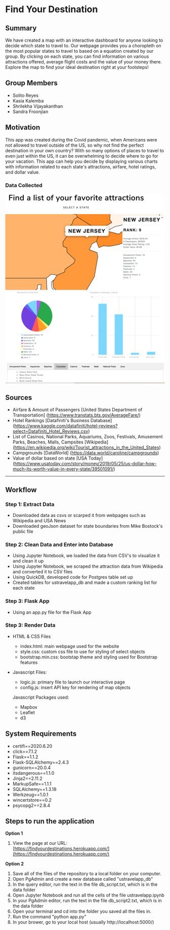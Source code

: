 # Find Your Destination

## Summary
We have created a map with an interactive dashboard for anyone looking to decide which state to travel to. Our webpage provides you a choropleth on the most popular states to travel to based on a equation created by our group. By clicking on each state, you can find information on various attractions offered, average flight costs and the value of your money there. Explore the map to find your ideal destination right at your footsteps!

## Group Members
* Solito Reyes
* Kasia Kalemba
* Shrilekha Vijayakanthan
* Sandra Froonjian

## Motivation
This app was created during the Covid pandemic, when Americans were not allowed to travel outside of the US, so why not find the perfect destination in your own country? With so many options of places to travel to even just within the US, it can be overwhelming to decide where to go for your vacation. This app can help you decide by displaying various charts with information related to each state's attractions, airfare, hotel ratings, and dollar value.

### Data Collected
![](screenshots/screenshot1.png)
![](screenshots/screenshot2.png)

## Sources
* Airfare & Amount of Passengers 
  [United States Department of Transportation]
  (https://www.transtats.bts.gov/AverageFare/)
* Hotel Rankings 
  [Datafiniti's Business Database]
  (https://www.kaggle.com/datafiniti/hotel-reviews?select=Datafiniti_Hotel_Reviews.csv)
* List of Casinos, National Parks, Aquariums, Zoos, Festivals, Amusement Parks, Beaches, Malls, Campsites [Wikipedia]
  (https://en.wikipedia.org/wiki/Tourist_attractions_in_the_United_States)
* Campgrounds [DataWorld]
  (https://data.world/caroline/campgrounds)
* Value of dollar based on state [USA Today]
  (https://www.usatoday.com/story/money/2019/05/25/us-dollar-how-much-its-worth-value-in-every-state/39501091/)

---

## Workflow
### Step 1: Extract Data
* Downloaded data as csvs or scarped it from webpages such as Wikipedia and USA News 
* Downloaded geoJson dataset for state boundaries from Mike Bostock's public file

### Step 2: Clean Data and Enter into Database
* Using Jupyter Notebook, we loaded the data from CSV's to visualize it and clean it up
* Using Jupyter Notebook, we scraped the attraction data from Wikipedia and converted it to CSV files
* Using QuickDB, developed code for Postgres table set up 
* Created tables for ustravelapp_db and made a custom ranking list for each state

### Step 3: Flask App
* Using an app.py file for the Flask App

### Step 3: Render Data
* HTML & CSS Files
  * index.html: main webpage used for the website
  * style.css: custom css file to use for styling of select objects
  * bootstrap.min.css: bootstap theme and styling used for Bootstrap features 

* Javascript Files:
  * logic.js: primary file to launch our interactive page
  * config.js: insert API key for rendering of map objects

  Javascript Packages used:
  * Mapbox
  * Leaflet
  * d3

## System Requirements
* certifi==2020.6.20
* click==7.1.2
* Flask==1.1.2
* Flask-SQLAlchemy==2.4.3
* gunicorn==20.0.4
* itsdangerous==1.1.0
* Jinja2==2.11.2
* MarkupSafe==1.1.1
* SQLAlchemy==1.3.18
* Werkzeug==1.0.1
* wincertstore==0.2
* psycopg2==2.8.4

## Steps to run the application
**Option 1**
1. View the page at our URL: [https://findyourdestinations.herokuapp.com/](https://findyourdestinations.herokuapp.com/)
<!-- end of list -->
**Option 2**
1. Save all of the files of the repository to a local folder on your computer.
1. Open PgAdmin and create a new database called "ustravelapp_db"
1. In the query editor, run the text in the file db_script.txt, which is in the data folder
1. Open Jupyter Notebook and run all the cells of the file ustravelapp.ipynb
1. In your PgAdmin editor, run the text in the file db_script2.txt, which is in the data folder
1. Open your terminal and cd into the folder you saved all the files in.
1. Run the command "python app.py"
1. In your brower, go to your local host (usually http://localhost:5000/)

